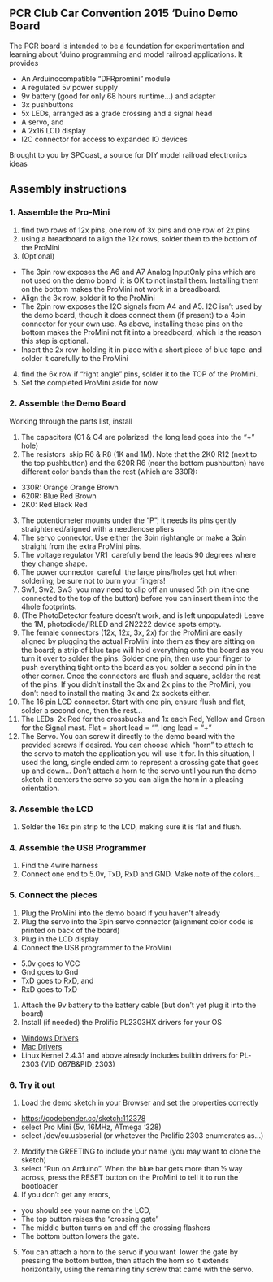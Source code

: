 ## PCR Club Car Convention 2015 ‘Duino Demo Board


The PCR board is intended to be a foundation for experimentation and learning about ‘duino programming and model railroad applications. It provides
  *  An Arduino­compatible “DFR­pro­mini” module
  *  A regulated 5v power supply
  *  9v battery (good for only 6­8 hours runtime...) and adapter
  *  3x pushbuttons
  *  5x LEDs, arranged as a grade crossing and a signal head
  *  A servo, and
  *  A 2x16 LCD display
  *  I2C connector for access to expanded IO devices


Brought to you by SPCoast, a source for DIY model railroad electronics ideas


## Assembly instructions

### 1. Assemble the Pro-Mini


1. find two rows of 12x pins, one row of 3x pins and one row of 2x pins
2. using a breadboard to align the 12x rows, solder them to the bottom of the Pro­Mini
3. (Optional)
  *  The 3­pin row exposes the A6 and A7 Analog Input­Only pins which are not used on the demo board ­ it is OK to not install them. Installing them on the bottom makes the Pro­Mini not work in a breadboard.
  * Align the 3x row, solder it to the Pro­Mini
  *  The 2­pin row exposes the I2C signals from A4 and A5. I2C isn’t used by the demo board, though it does connect them (if present) to a 4­pin connector for your own use. As above, installing these pins on the bottom makes the Pro­Mini not fit into a breadboard, which is the reason this step is optional.
  * Insert the 2x row ­ holding it in place with a short piece of blue tape ­ and solder it carefully to the Pro­Mini
4. find the 6x row if “right angle” pins, solder it to the TOP of the Pro­Mini.
5. Set the completed Pro­Mini aside for now

### 2. Assemble the Demo Board

Working through the parts list, install


1. The capacitors (C1 & C4 are polarized ­ the long lead goes into the “+” hole)
2. The resistors ­ skip R6 & R8 (1K and 1M). Note that the 2K0 R12 (next to the top pushbutton) and the 620R R6 (near the bottom pushbutton) have different color bands than the rest (which are 330R):
  * 330R: Orange Orange Brown
  * 620R: Blue Red Brown
  * 2K0: Red Black Red
3. The potentiometer mounts under the “P”; it needs its pins gently straightened/aligned with a needlenose pliers
4. The servo connector. Use either the 3­pin right­angle or make a 3­pin straight from the extra Pro­Mini pins.
4. The voltage regulator VR1 ­ carefully bend the leads 90 degrees where they change shape.
4. The power connector ­ careful ­ the large pins/holes get hot when soldering; be sure not to burn your fingers!
4. Sw1, Sw2, Sw3 ­ you may need to clip off an unused 5th pin (the one connected to the top of the button) before you can insert them into the 4­hole footprints.
4. (The PhotoDetector feature doesn’t work, and is left unpopulated) Leave the 1M, photodiode/IRLED and 2N2222 device spots empty.
4. The female connectors (12x, 12x, 3x, 2x) for the Pro­Mini are easily aligned by plugging the actual Pro­Mini into them as they are sitting on the board; a strip of blue tape will hold everything onto the board as you turn it over to solder the pins. Solder one pin, then use your finger to push everything tight onto the board as you solder a second pin in the other corner. Once the connectors are flush and square, solder the rest of the pins. If you didn’t install the 3x and 2x pins to the Pro­Mini, you don’t need to install the mating 3x and 2x sockets either.
4. The 16 pin LCD connector. Start with one pin, ensure flush and flat, solder a second one, then the rest...
4. The LEDs ­ 2x Red for the crossbucks and 1x each Red, Yellow and Green for the Signal mast. Flat = short lead = “­”, long lead = “+”
4. The Servo. You can screw it directly to the demo board with the provided screws if desired. You can choose which “horn” to attach to the servo to match the application you will use it for. In this situation, I used the long, single ended arm to represent a crossing gate that goes up and down... Don’t attach a horn to the servo until you run the demo sketch ­ it centers the servo so you can align the horn in a pleasing orientation.

### 3. Assemble the LCD

1. Solder the 16x pin strip to the LCD, making sure it is flat and flush.


### 4. Assemble the USB Programmer

1. Find the 4­wire harness
1. Connect one end to 5.0v, TxD, RxD and GND. Make note of the colors...


### 5. Connect the pieces

1. Plug the Pro­Mini into the demo board if you haven’t already
1. Plug the servo into the 3­pin servo connector (alignment color code is printed on back of the board)
1. Plug in the LCD display
1. Connect the USB programmer to the Pro­Mini
  * 5.0v goes to VCC
  * Gnd goes to Gnd
  * TxD goes to RxD, and
  * RxD goes to TxD
1. Attach the 9v battery to the battery cable (but don’t yet plug it into the board)
1. Install (if needed) the Prolific PL2303HX drivers for your OS
  * [Windows Drivers](http://www.prolific.com.tw/US/ShowProduct.aspx?p_id=225&pcid=41)
  * [Mac Drivers](http://www.prolific.com.tw/US/ShowProduct.aspx?p_id=229&pcid=41)
  * Linux Kernel 2.4.31 and above already includes built­in drivers for PL­2303 (VID_067B&PID_2303)


### 6. Try it out
1. Load the demo sketch in your Browser and set the properties correctly
  * https://codebender.cc/sketch:112378
  * select Pro Mini (5v, 16MHz, ATmega ‘328)
  * select /dev/cu.usbserial (or whatever the Prolific 2303 enumerates as...)
2. Modify the GREETING to include your name (you may want to clone the sketch)
3. select “Run on Arduino”. When the blue bar gets more than 1⁄2 way across, press the RESET button on the Pro­Mini to tell it to run the bootloader
4. If you don’t get any errors,
  * you should see your name on the LCD,
  * The top button raises the “crossing gate”
  * The middle button turns on and off the crossing flashers
  * The bottom button lowers the gate.
5.  You can attach a horn to the servo if you want ­ lower the gate by pressing the bottom button, then attach the horn so it extends horizontally, using the remaining tiny screw that came with the servo.


